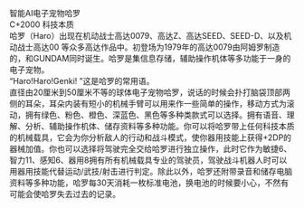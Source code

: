 <title>智能AI电子宠物哈罗</title>
<meta name="GENERATOR" content="WinCHM">
<meta http-equiv="Content-Type" content="text/html; charset=gb2312">
<br>智能AI电子宠物哈罗 
<br>C+2000 科技本质
<br>哈罗（Haro）出现在机动战士高达0079、高达Z、高达SEED、SEED-D、以及机动战士高达00 等众多高达作品中。初登场为1979年的高达0079由阿姆罗制造的，和GUNDAM同时诞生。哈罗是集信息存储，辅助操作机体等多功能于一身的电子宠物。
<br>“Haro!Haro!Genki! ”这是哈罗的常用语。
<br>直径由20厘米到50厘米不等的球体电子宠物哈罗，说话的时候会扑打脑袋顶部两侧的耳朵，耳朵内装有短小的机械手臂可以用来作一些简单的操作，移动方式为滚动，拥有绿色、粉色、橙色、深蓝色、黑色等多种类款式可以选择。拥有语音、理解、分析、辅助操作机体、储存资料等多种功能。你可以将哈罗带上任何科技本质的机械载具，它会为你分析敌人的行动和战斗模式，使你器用技能上获得+2DP的器械加值。你也可以选择将驾驶完全交给哈罗进行独立操作，此时它作为敏捷6、智力11、感知6、器用8拥有所有机械载具专业的驾驶员，驾驶战斗机器人时可以用器用技能代替运动/武技/射击进行判定。除此以外，哈罗还附带录音和储存电脑资料等多种功能，哈罗每30天消耗一枚标准电池，换电池的时候要小心，不然有可能会使哈罗失去过去的记录。